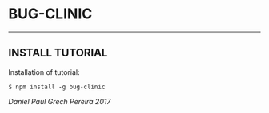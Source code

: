 # BUG-CLINIC
---

## INSTALL TUTORIAL 

Installation of tutorial:
```
$ npm install -g bug-clinic
```

_*Daniel Paul Grech Pereira 2017*_

